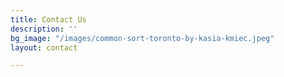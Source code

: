 ```yaml
---
title: Contact Us
description: ''
bg_image: "/images/common-sort-toronto-by-kasia-kmiec.jpeg"
layout: contact

---
```

